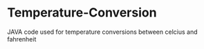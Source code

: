 # Temperature-Conversion


JAVA code used for temperature conversions between celcius and fahrenheit
